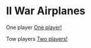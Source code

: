 II War Airplanes
================

One player
[One player!](doc/II_war_game.png)

Tow players
[Two players!](doc/II_war_game_2.png)

